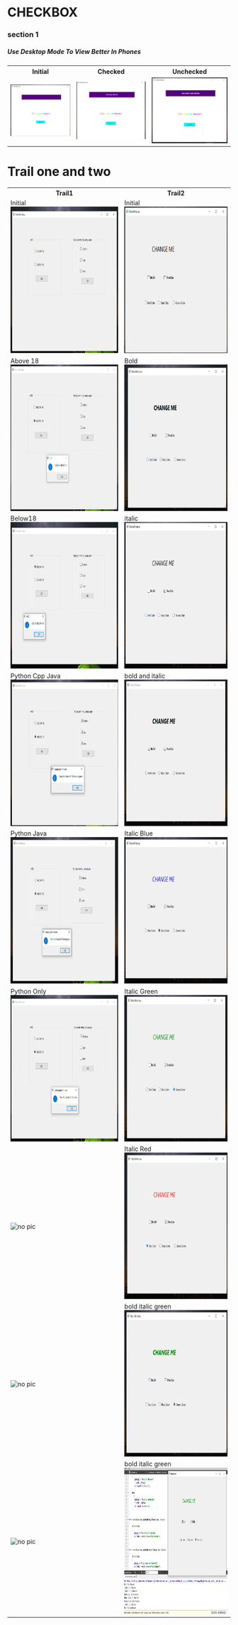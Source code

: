 # CHECKBOX
### section 1
##### Use Desktop Mode To View Better In Phones
<table>
        <tr>
                <th>Initial</th>
                <th>Checked</th>
                <th>Unchecked</th>
        </tr>     
        <tr>
                <td><img src="/Checkbox1 Op/Initial.png"></td>
                <td><img src="/Checkbox1 Op/checked.png"></td>
                <td><img src="/Checkbox1 Op/uc.png"></td>
        </tr>

</table>

# Trail one and two
<table>
        <tr>
            <th>Trail1</th>
            <th>Trail2</th>
        </tr>
        <tr>
            <td>Initial <br><img src="trail1/initial.png" alt="" height="330px" width="500px"></td>
            <td>Initial <br><img src="trail2/initial.png" alt="" height="330px" width="500px"></td>
        </tr>
        <tr>
            <td>Above 18 <br><img src="trail1/above18.png" alt="" height="330px" width="500px"></td>
            <td>Bold <br><img src="trail2/bold.png" alt="" height="330px" width="500px"></td>
        </tr>
        <tr>
            <td>Below18 <br><img src="trail1/below18.png" alt="" height="330px" width="500px"></td>
            <td>italic <br><img src="trail2/italic.png" alt="" height="330px" width="500px"></td>
        </tr>
        <tr>
            <td>Python Cpp Java <br><img src="trail1/pcj.png" alt="" height="330px" width="500px"></td>
            <td>bold and italic <br><img src="trail2/bold and italic.png" alt="" height="330px" width="500px"></td>
        </tr>
        <tr>
            <td>Python Java <br><img src="trail1/pj.png" alt="" height="330px" width="500px"></td>
            <td>Italic Blue <br><img src="trail2/i_blue.png" alt="" height="330px" width="500px"></td>
        </tr>
        <tr>
            <td>Python Only <br><img src="trail1/py.png" alt="" height="330px" width="500px"></td>
            <td>Italic Green <br><img src="trail2/i_green.png" alt="" height="330px" width="500px"></td>
        </tr>
        <tr>
            <td> <br><img src="https://via.placeholder.com/330x500/ff7f7f/333333?text=No Screenshot Trail1" alt="no pic" height="330px" width="500px"></td>
            <td>Italic Red <br><img src="trail2/i_red.png" alt="" height="330px" width="500px"></td>
        </tr>
        <tr>
            <td> <br><img src="https://via.placeholder.com/330x500/ff7f7f/333333?text=No Screenshot Trail1" alt="no pic" height="330px" width="500px"></td>
            <td>bold italic green <br><img src="trail2/bi_green.png" alt="" height="330px" width="500px"></td>
        </tr>
        <tr>
            <td> <br><img src="https://via.placeholder.com/330x500/ff7f7f/333333?text=No Screenshot Trail1" alt="no pic" height="330px" width="500px"></td>
            <td>bold italic green <br><img src="trail2/qdebug.png" alt="" height="330px" width="500px"></td>
        </tr>
    </table>
